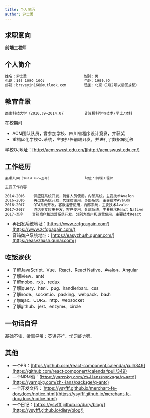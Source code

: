 ```yaml
---
title: 个人简历
author: 尹士勇
---
```


## 求职意向

__前端工程师__

## 个人简介

```html
姓名：尹士勇                          性别：男
电话：188 1096 1061                  年龄：1989.05
邮箱：braveyin168@outlook.com        现居：北京（7月2号以后回成都）
```

## 教育背景

```html
西南科技大学（2010.09~2014.07）        计算机科学与技术/学士/本科
```
在校期间
- ACM团队队员，曾参加学校、四川省程序设计竞赛，并获奖
- 重构优化学校OJ系统，主要担任前端开发，并进行了数据库迁移

学校OJ地址：[http://acm.swust.edu.cn/](http://acm.swust.edu.cn/)

## 工作经历

```html
去哪儿网（2014.07~至今）               职位：前端工程师

主要工作内容

2014~2016    供应链系统开发，销售人员使用，内部系统，主要技术Avalon
2016~2016    再出发系统开发，代理商使用，外部系统，主要技术Avalon
2016~2017    QTA系统开发，客服运营使用，内部系统，主要技术Avalon
2017~2017    酒店美食应用开发，客户使用，外部系统，主要技术React Native
2017-至今    音箱商户和运营系统开发，分别为商户和运营使用，主要技术React
```

- 再出发系统地址：[https://www.zcfgoagain.com/](https://www.zcfgoagain.com/)
- 音箱商户系统地址：[https://easyzhush.qunar.com/](https://easyzhush.qunar.com/)

## 吃饭家伙

- 了解JavaScript、Vue、React、React Native、~~Avalon~~、Angular
- 了解iview、antd
- 了解mobx、rxjs、redux
- 了解jquery、html、pug、handlerbars、css
- 了解node、socket.io、packing、webpack、bash
- 了解ajax、CORS、http、websocket
- 了解github、jest、enzyme、circle

## 一句话自评

基础不错，做事仔细；英语还行，学习能力强。

## 其他

- 一个PR：[https://github.com/react-component/calendar/pull/349](https://github.com/react-component/calendar/pull/349)
- 一个NPM包：[https://yarnpkg.com/zh-Hans/package/q-antd](https://yarnpkg.com/zh-Hans/package/q-antd)
- 一个开发文档：[https://ysyfff.github.io/merchant-fe-doc/docs/notice.html](https://ysyfff.github.io/merchant-fe-doc/docs/notice.html)
- 一个日记：[https://ysyfff.github.io/diary/blog/](https://ysyfff.github.io/diary/blog/)